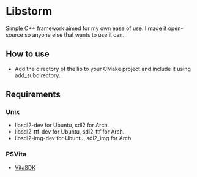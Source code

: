 # Libstorm
Simple C++ framework aimed for my own ease of use. I made it open-source so anyone else that wants to use it can.

## How to use

- Add the directory of the lib to your CMake project and include it using add_subdirectory.

## Requirements

### Unix

- libsdl2-dev for Ubuntu, sdl2 for Arch.
- libsdl2-ttf-dev for Ubuntu, sdl2_ttf for Arch.
- libsdl2-img-dev for Ubuntu, sdl2_img for Arch.

### PSVita

- [VitaSDK](https://vitasdk.org/)

